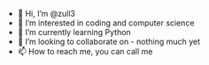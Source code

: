 - 👋 Hi, I’m @zull3
- 👀 I’m interested in coding and computer science  
- 🌱 I’m currently learning Python
- 💞️ I’m looking to collaborate on - nothing much yet
- 📫 How to reach me, you can call me

<!---
zull3/zull3 is a ✨ special ✨ repository because its `README.md` (this file) appears on your GitHub profile.
You can click the Preview link to take a look at your changes.
--->
